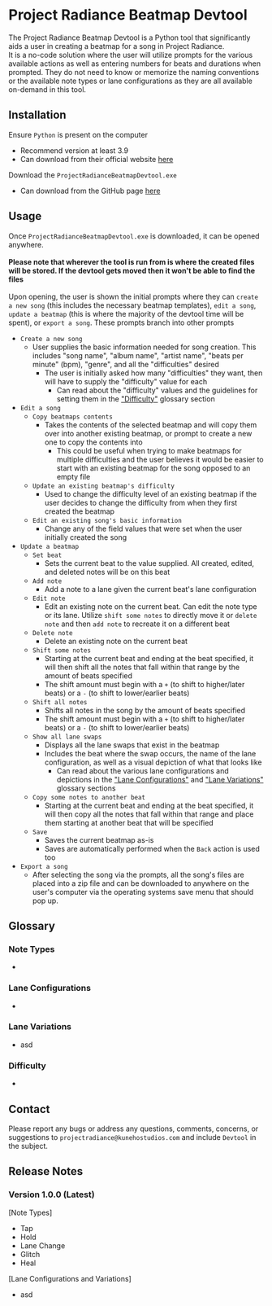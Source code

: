 # Project Radiance Beatmap Devtool

The Project Radiance Beatmap Devtool is a Python tool that significantly aids a user in creating a beatmap for a song in Project Radiance.
<br>
It is a no-code solution where the user will utilize prompts for the various available actions as well as entering numbers for beats and durations when prompted. They do not need to know or memorize the naming conventions or the available note types or lane configurations as they are all available on-demand in this tool.

## Installation
Ensure `Python` is present on the computer
* Recommend version at least 3.9
* Can download from their official website [here](https://www.python.org/downloads/)

Download the `ProjectRadianceBeatmapDevtool.exe`
* Can download from the GitHub page [here](https://github.com/Kuneho-Studios/beatmap-devtool/releases)

## Usage
Once `ProjectRadianceBeatmapDevtool.exe` is downloaded, it can be opened anywhere. 
<br><br>
**Please note that wherever the tool is run from is where the created files will be stored. If the devtool gets moved then it won't be able to find the files**
<br><br>
Upon opening, the user is shown the initial prompts where they can `create a new song` (this includes the necessary beatmap templates), `edit a song`, `update a beatmap` (this is where the majority of the devtool time will be spent), or `export a song`. These prompts branch into other prompts
* `Create a new song`
  *  User supplies the basic information needed for song creation. This includes "song name", "album name", "artist name", "beats per minute" (bpm), "genre", and all the "difficulties" desired
     * The user is initially asked how many "difficulties" they want, then will have to supply the "difficulty" value for each
       * Can read about the "difficulty" values and the guidelines for setting them in the ["Difficulty"]((#difficulty)) glossary section 
* `Edit a song`
  * `Copy beatmaps contents`
    * Takes the contents of the selected beatmap and will copy them over into another existing beatmap, or prompt to create a new one to copy the contents into
      * This could be useful when trying to make beatmaps for multiple difficulties and the user believes it would be easier to start with an existing beatmap for the song opposed to an empty file
  * `Update an existing beatmap's difficulty`
    * Used to change the difficulty level of an existing beatmap if the user decides to change the difficulty from when they first created the beatmap
  * `Edit an existing song's basic information`
    * Change any of the field values that were set when the user initially created the song 
* `Update a beatmap`
  * `Set beat`
    * Sets the current beat to the value supplied. All created, edited, and deleted notes will be on this beat
  * `Add note`
    * Add a note to a lane given the current beat's lane configuration 
  * `Edit note`
    * Edit an existing note on the current beat. Can edit the note type or its lane. Utilize `shift some notes` to directly move it or `delete note` and then `add note` to recreate it on a different beat
  * `Delete note`
    * Delete an existing note on the current beat 
  * `Shift some notes`
    * Starting at the current beat and ending at the beat specified, it will then shift all the notes that fall within that range by the amount of beats specified
    * The shift amount must begin with a `+` (to shift to higher/later beats) or a `-` (to shift to lower/earlier beats)
  * `Shift all notes`
    * Shifts all notes in the song by the amount of beats specified
    * The shift amount must begin with a `+` (to shift to higher/later beats) or a `-` (to shift to lower/earlier beats)
  * `Show all lane swaps`
    * Displays all the lane swaps that exist in the beatmap
    * Includes the beat where the swap occurs, the name of the lane configuration, as well as a visual depiction of what that looks like
      * Can read about the various lane configurations and depictions in the ["Lane Configurations"](#lane-configurations) and ["Lane Variations"](#lane-variations) glossary sections
  * `Copy some notes to another beat`
    * Starting at the current beat and ending at the beat specified, it will then copy all the notes that fall within that range and place them starting at another beat that will be specified
  * `Save`
    * Saves the current beatmap as-is 
    * Saves are automatically performed when the `Back` action is used too
* `Export a song`
  * After selecting the song via the prompts, all the song's files are placed into a zip file and can be downloaded to anywhere on the user's computer via the operating systems save menu that should pop up.

## Glossary
### Note Types
* 

### Lane Configurations
* 

### Lane Variations
* asd

### Difficulty
* 

## Contact
Please report any bugs or address any questions, comments, concerns, or suggestions to `projectradiance@kunehostudios.com` and include `Devtool` in the subject.

## Release Notes
### Version 1.0.0 (Latest)
[Note Types]
* Tap
* Hold
* Lane Change
* Glitch
* Heal

[Lane Configurations and Variations]
* asd

